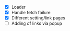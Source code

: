 * [X] Loader
* [X] Handle fetch failure
* [X] Different setting/link pages
* [ ] Adding of links via popup
